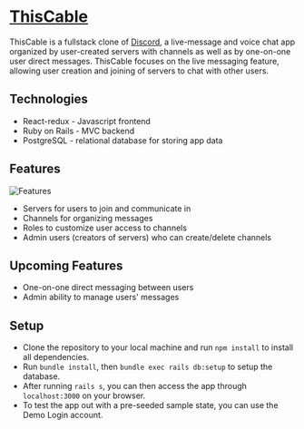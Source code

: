 # [ThisCable](https://this-cable.herokuapp.com)

ThisCable is a fullstack clone of [Discord](https://discordapp.com), a live-message and voice chat app organized by user-created servers with channels as well as by one-on-one user direct messages. ThisCable focuses on the live messaging feature, allowing user creation and joining of servers to chat with other users.

## Technologies
* React-redux - Javascript frontend
* Ruby on Rails - MVC backend
* PostgreSQL - relational database for storing app data

## Features
![Features](https://i.imgur.com/HWVUGAo.png)

* Servers for users to join and communicate in
* Channels for organizing messages
* Roles to customize user access to channels
* Admin users (creators of servers) who can create/delete channels

## Upcoming Features
* One-on-one direct messaging between users
* Admin ability to manage users' messages

## Setup
* Clone the repository to your local machine and run `npm install` to install all dependencies.
* Run `bundle install`, then `bundle exec rails db:setup` to setup the database.
* After running `rails s`, you can then access the app through `localhost:3000` on your browser.
* To test the app out with a pre-seeded sample state, you can use the Demo Login account.

